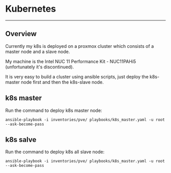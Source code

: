 # Kubernetes

---

## Overview
Currently my k8s is deployed on a proxmox cluster which consists of a master node and a slave node.

My machine is the Intel NUC 11 Performance Kit - NUC11PAHi5 (unfortunately it's discontinued).

It is very easy to build a cluster using ansible scripts, just deploy the k8s-master node first and then the k8s-slave node.

## k8s master

Run the command to deploy k8s master node:

```
ansible-playbook -i inventories/pve/ playbooks/k8s_master.yaml -u root --ask-become-pass
```

## k8s salve

Run the command to deploy k8s all slave node:

```
ansible-playbook -i inventories/pve/ playbooks/k8s_master.yaml -u root --ask-become-pass
```
